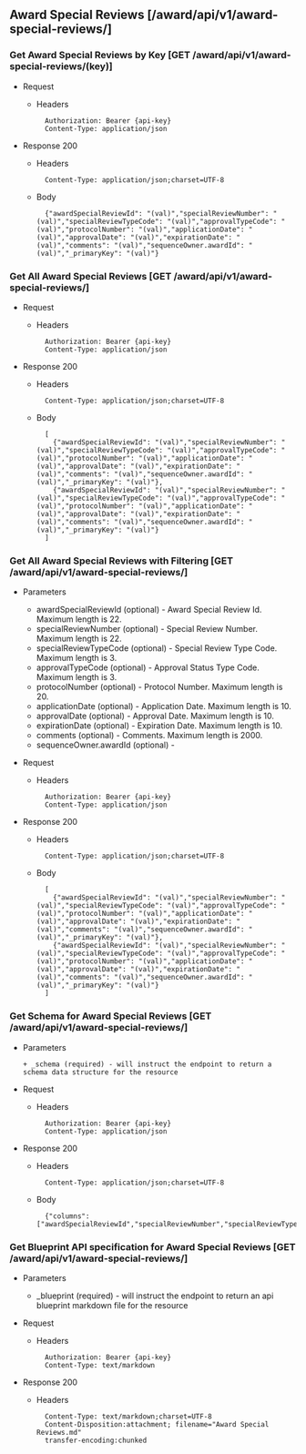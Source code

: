 ## Award Special Reviews [/award/api/v1/award-special-reviews/]

### Get Award Special Reviews by Key [GET /award/api/v1/award-special-reviews/(key)]
	 
+ Request

    + Headers

            Authorization: Bearer {api-key}
            Content-Type: application/json

+ Response 200
    + Headers

            Content-Type: application/json;charset=UTF-8

    + Body
    
            {"awardSpecialReviewId": "(val)","specialReviewNumber": "(val)","specialReviewTypeCode": "(val)","approvalTypeCode": "(val)","protocolNumber": "(val)","applicationDate": "(val)","approvalDate": "(val)","expirationDate": "(val)","comments": "(val)","sequenceOwner.awardId": "(val)","_primaryKey": "(val)"}

### Get All Award Special Reviews [GET /award/api/v1/award-special-reviews/]
	 
+ Request

    + Headers

            Authorization: Bearer {api-key}
            Content-Type: application/json

+ Response 200
    + Headers

            Content-Type: application/json;charset=UTF-8

    + Body
    
            [
              {"awardSpecialReviewId": "(val)","specialReviewNumber": "(val)","specialReviewTypeCode": "(val)","approvalTypeCode": "(val)","protocolNumber": "(val)","applicationDate": "(val)","approvalDate": "(val)","expirationDate": "(val)","comments": "(val)","sequenceOwner.awardId": "(val)","_primaryKey": "(val)"},
              {"awardSpecialReviewId": "(val)","specialReviewNumber": "(val)","specialReviewTypeCode": "(val)","approvalTypeCode": "(val)","protocolNumber": "(val)","applicationDate": "(val)","approvalDate": "(val)","expirationDate": "(val)","comments": "(val)","sequenceOwner.awardId": "(val)","_primaryKey": "(val)"}
            ]

### Get All Award Special Reviews with Filtering [GET /award/api/v1/award-special-reviews/]
    
+ Parameters

    + awardSpecialReviewId (optional) - Award Special Review Id. Maximum length is 22.
    + specialReviewNumber (optional) - Special Review Number. Maximum length is 22.
    + specialReviewTypeCode (optional) - Special Review Type Code. Maximum length is 3.
    + approvalTypeCode (optional) - Approval Status Type Code. Maximum length is 3.
    + protocolNumber (optional) - Protocol Number. Maximum length is 20.
    + applicationDate (optional) - Application Date. Maximum length is 10.
    + approvalDate (optional) - Approval Date. Maximum length is 10.
    + expirationDate (optional) - Expiration Date. Maximum length is 10.
    + comments (optional) - Comments. Maximum length is 2000.
    + sequenceOwner.awardId (optional) - 

            
+ Request

    + Headers

            Authorization: Bearer {api-key}
            Content-Type: application/json 

+ Response 200
    + Headers

            Content-Type: application/json;charset=UTF-8

    + Body
    
            [
              {"awardSpecialReviewId": "(val)","specialReviewNumber": "(val)","specialReviewTypeCode": "(val)","approvalTypeCode": "(val)","protocolNumber": "(val)","applicationDate": "(val)","approvalDate": "(val)","expirationDate": "(val)","comments": "(val)","sequenceOwner.awardId": "(val)","_primaryKey": "(val)"},
              {"awardSpecialReviewId": "(val)","specialReviewNumber": "(val)","specialReviewTypeCode": "(val)","approvalTypeCode": "(val)","protocolNumber": "(val)","applicationDate": "(val)","approvalDate": "(val)","expirationDate": "(val)","comments": "(val)","sequenceOwner.awardId": "(val)","_primaryKey": "(val)"}
            ]
			
### Get Schema for Award Special Reviews [GET /award/api/v1/award-special-reviews/]
	                                          
+ Parameters

      + _schema (required) - will instruct the endpoint to return a schema data structure for the resource
      
+ Request

    + Headers

            Authorization: Bearer {api-key}
            Content-Type: application/json

+ Response 200
    + Headers

            Content-Type: application/json;charset=UTF-8

    + Body
    
            {"columns":["awardSpecialReviewId","specialReviewNumber","specialReviewTypeCode","approvalTypeCode","protocolNumber","applicationDate","approvalDate","expirationDate","comments","sequenceOwner.awardId"],"primaryKey":"awardSpecialReviewId"}
		
### Get Blueprint API specification for Award Special Reviews [GET /award/api/v1/award-special-reviews/]
	 
+ Parameters

     + _blueprint (required) - will instruct the endpoint to return an api blueprint markdown file for the resource
                 
+ Request

    + Headers

            Authorization: Bearer {api-key}
            Content-Type: text/markdown

+ Response 200
    + Headers

            Content-Type: text/markdown;charset=UTF-8
            Content-Disposition:attachment; filename="Award Special Reviews.md"
            transfer-encoding:chunked
